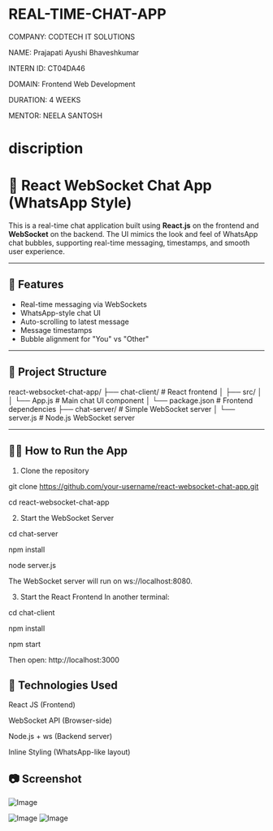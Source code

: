 # REAL-TIME-CHAT-APP

COMPANY: CODTECH IT SOLUTIONS

NAME: Prajapati Ayushi Bhaveshkumar

INTERN ID: CT04DA46

DOMAIN: Frontend Web Development

DURATION: 4 WEEKS

MENTOR: NEELA SANTOSH

# discription

# 💬 React WebSocket Chat App (WhatsApp Style)

This is a real-time chat application built using **React.js** on the frontend and **WebSocket** on the backend. The UI mimics the look and feel of WhatsApp chat bubbles, supporting real-time messaging, timestamps, and smooth user experience.

---

## 🚀 Features

- Real-time messaging via WebSockets
- WhatsApp-style chat UI
- Auto-scrolling to latest message
- Message timestamps
- Bubble alignment for "You" vs "Other"

---

## 📁 Project Structure

react-websocket-chat-app/
├── chat-client/ # React frontend
│ ├── src/
│ │ └── App.js # Main chat UI component
│ └── package.json # Frontend dependencies
├── chat-server/ # Simple WebSocket server
│ └── server.js # Node.js WebSocket server



---

## 🧑‍💻 How to Run the App

1. Clone the repository


git clone https://github.com/your-username/react-websocket-chat-app.git

cd react-websocket-chat-app


2. Start the WebSocket Server


cd chat-server

npm install

node server.js

The WebSocket server will run on ws://localhost:8080.

3. Start the React Frontend
In another terminal:

cd chat-client

npm install

npm start

Then open: http://localhost:3000

## 🔧 Technologies Used

React JS (Frontend)

WebSocket API (Browser-side)

Node.js + ws (Backend server)

Inline Styling (WhatsApp-like layout)

## 📷 Screenshot


![Image](https://github.com/user-attachments/assets/e81b52b2-560b-41b9-99d4-6d4e5e62b528)

![Image](https://github.com/user-attachments/assets/1c84cd07-2973-4119-b7ce-ea924c45867d)
![Image](https://github.com/user-attachments/assets/56574c3d-00fb-44d7-b89e-3d882d7fc00a)


